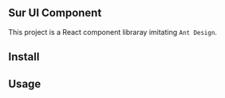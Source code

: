## Sur UI Component

This project is a React component libraray imitating `Ant Design`.

## Install

## Usage

